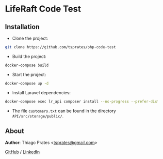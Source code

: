 # LifeRaft Code Test

## Installation

* Clone the project:

```sh
git clone https://github.com/tsprates/php-code-test
```

* Build the project:

```sh
docker-compose build
```

* Start the project:

```sh
docker-compose up -d
```

* Install Laravel dependencies:

```sh
docker-compose exec lr_api composer install --no-progress --prefer-dist --optimize-autoloader
```

* The file `customers.txt` can be found in the directory `API/src/storage/public/`.

## About

**Author**: Thiago Prates \<[tsprates@gmail.com](mailto:tsprates@gmail.com)\> 

[GitHub](https://github.com/tsprates) / [LinkedIn](https://www.linkedin.com/in/tsprates)

